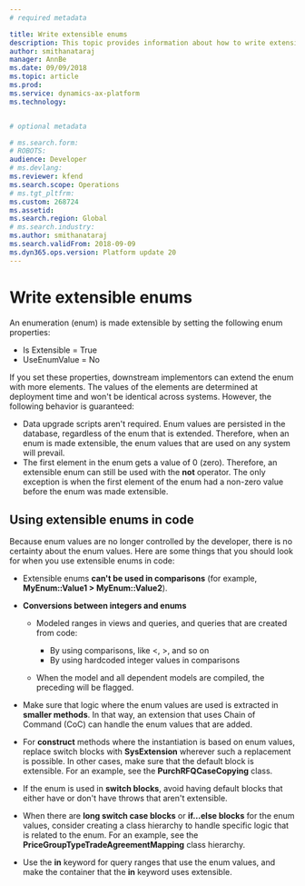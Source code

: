 ```yaml
---
# required metadata

title: Write extensible enums
description: This topic provides information about how to write extensible enums.
author: smithanataraj
manager: AnnBe
ms.date: 09/09/2018
ms.topic: article
ms.prod: 
ms.service: dynamics-ax-platform
ms.technology: 


# optional metadata

# ms.search.form: 
# ROBOTS: 
audience: Developer
# ms.devlang: 
ms.reviewer: kfend
ms.search.scope: Operations
# ms.tgt_pltfrm: 
ms.custom: 268724
ms.assetid: 
ms.search.region: Global
# ms.search.industry: 
ms.author: smithanataraj
ms.search.validFrom: 2018-09-09
ms.dyn365.ops.version: Platform update 20
---
```


# Write extensible enums

An enumeration (enum) is made extensible by setting the following enum properties:

- Is Extensible = True
- UseEnumValue = No

If you set these properties, downstream implementors can extend the enum with more elements. The values of the elements are determined at deployment time and won't be identical across systems. However, the following behavior is guaranteed:

+ Data upgrade scripts aren't required. Enum values are persisted in the database, regardless of the enum that is extended. Therefore, when an enum is made extensible, the enum values that are used on any system will prevail.
+ The first element in the enum gets a value of 0 (zero). Therefore, an extensible enum can still be used with the **not** operator. The only exception is when the first element of the enum had a non-zero value before the enum was made extensible.
	
## Using extensible enums in code
Because enum values are no longer controlled by the developer, there is no certainty about the enum values. Here are some things that you should look for when you use extensible enums in code:

+ Extensible enums **can't be used in comparisons** (for example, **MyEnum::Value1 \> MyEnum::Value2**).
+ **Conversions between integers and enums**

    - Modeled ranges in views and queries, and queries that are created from code: 

        - By using comparisons, like \<, \>, and so on 
        - By using hardcoded integer values in comparisons 
    
    - When the model and all dependent models are compiled, the preceding will be flagged.
	
+ Make sure that logic where the enum values are used is extracted in **smaller methods**. In that way, an extension that uses Chain of Command (CoC) can handle the enum values that are added.
+ For **construct** methods where the instantiation is based on enum values, replace switch blocks with **SysExtension** wherever such a replacement is possible. In other cases, make sure that the default block is extensible. For an example, see the **PurchRFQCaseCopying** class.
+ If the enum is used in **switch blocks**, avoid having default blocks that either have or don't have throws that aren't extensible. 
+ When there are **long switch case blocks** or **if...else blocks** for the enum values, consider creating a class hierarchy to handle specific logic that is related to the enum. For an example, see the **PriceGroupTypeTradeAgreementMapping** class hierarchy.
+ Use the **in** keyword for query ranges that use the enum values, and make the container that the **in** keyword uses extensible.
